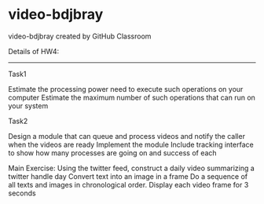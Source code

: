 # video-bdjbray
video-bdjbray created by GitHub Classroom

Details of HW4:
****
Task1

Estimate the processing power need to execute such operations on your computer
Estimate the maximum number of such operations that can run on your system


Task2

Design a module that can queue and process videos and notify the caller when the videos are ready
Implement the module
Include tracking interface to show how many processes are going on and success of each

Main Exercise: 
Using the twitter feed, construct a daily video summarizing a twitter handle day
Convert text into an image in a frame
Do a sequence of all texts and images in chronological order.
Display each video frame for 3 seconds





